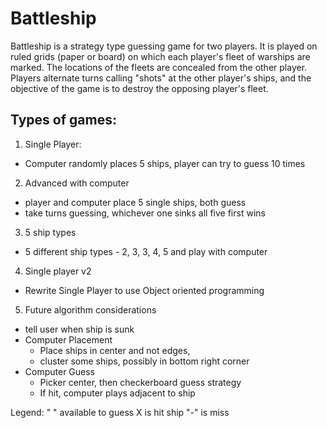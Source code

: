 # Battleship

Battleship is a strategy type guessing game for two players. 
It is played on ruled grids (paper or board) on which each player's fleet of warships are marked. 
The locations of the fleets are concealed from the other player. 
Players alternate turns calling "shots" at the other player's ships, 
and the objective of the game is to destroy the opposing player's fleet.

## Types of games:
1. Single Player: 
  - Computer randomly places 5 ships, player can try to guess 10 times
    
2. Advanced with computer
  - player and computer place 5 single ships, both guess
  - take turns guessing, whichever one sinks all five first wins
    
3. 5 ship types
  - 5 different ship types - 2, 3, 3, 4, 5 and play with computer
    
4. Single player v2
  - Rewrite Single Player to use Object oriented programming
    
5. Future algorithm considerations
  - tell user when ship is sunk
  - Computer Placement 
    - Place ships in center and not edges,
    - cluster some ships, possibly in bottom right corner
  - Computer Guess 
    - Picker center, then checkerboard guess strategy
    - If hit, computer plays adjacent to ship

Legend:
  " " available to guess
  X is hit ship
  "-" is miss
